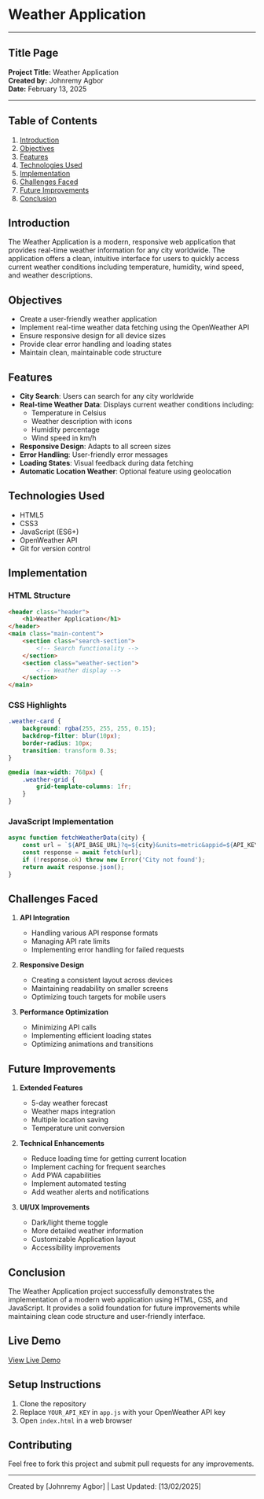 # Weather Application

---
## Title Page

**Project Title:** Weather Application  
**Created by:** Johnremy Agbor  
**Date:** February 13, 2025

---

<!-- # Weather Application -->

## Table of Contents
1. [Introduction](#introduction)
2. [Objectives](#objectives)
3. [Features](#features)
4. [Technologies Used](#technologies-used)
5. [Implementation](#implementation)
6. [Challenges Faced](#challenges-faced)
7. [Future Improvements](#future-improvements)
8. [Conclusion](#conclusion)

## Introduction
The Weather Application is a modern, responsive web application that provides real-time weather information for any city worldwide. The application offers a clean, intuitive interface for users to quickly access current weather conditions including temperature, humidity, wind speed, and weather descriptions.

## Objectives
- Create a user-friendly weather application
- Implement real-time weather data fetching using the OpenWeather API
- Ensure responsive design for all device sizes
- Provide clear error handling and loading states
- Maintain clean, maintainable code structure

## Features
- **City Search**: Users can search for any city worldwide
- **Real-time Weather Data**: Displays current weather conditions including:
  - Temperature in Celsius
  - Weather description with icons
  - Humidity percentage
  - Wind speed in km/h
- **Responsive Design**: Adapts to all screen sizes
- **Error Handling**: User-friendly error messages
- **Loading States**: Visual feedback during data fetching
- **Automatic Location Weather**: Optional feature using geolocation

## Technologies Used
- HTML5
- CSS3
- JavaScript (ES6+)
- OpenWeather API
- Git for version control

## Implementation

### HTML Structure
```html
<header class="header">
    <h1>Weather Application</h1>
</header>
<main class="main-content">
    <section class="search-section">
        <!-- Search functionality -->
    </section>
    <section class="weather-section">
        <!-- Weather display -->
    </section>
</main>
```

### CSS Highlights
```css
.weather-card {
    background: rgba(255, 255, 255, 0.15);
    backdrop-filter: blur(10px);
    border-radius: 10px;
    transition: transform 0.3s;
}

@media (max-width: 768px) {
    .weather-grid {
        grid-template-columns: 1fr;
    }
}
```

### JavaScript Implementation
```javascript
async function fetchWeatherData(city) {
    const url = `${API_BASE_URL}?q=${city}&units=metric&appid=${API_KEY}`;
    const response = await fetch(url);
    if (!response.ok) throw new Error('City not found');
    return await response.json();
}
```

## Challenges Faced
1. **API Integration**
   - Handling various API response formats
   - Managing API rate limits
   - Implementing error handling for failed requests

2. **Responsive Design**
   - Creating a consistent layout across devices
   - Maintaining readability on smaller screens
   - Optimizing touch targets for mobile users

3. **Performance Optimization**
   - Minimizing API calls
   - Implementing efficient loading states
   - Optimizing animations and transitions

## Future Improvements
1. **Extended Features**
   - 5-day weather forecast
   - Weather maps integration
   - Multiple location saving
   - Temperature unit conversion

2. **Technical Enhancements**
   - Reduce loading time for getting current location
   - Implement caching for frequent searches
   - Add PWA capabilities
   - Implement automated testing
   - Add weather alerts and notifications

3. **UI/UX Improvements**
   - Dark/light theme toggle
   - More detailed weather information
   - Customizable Application layout
   - Accessibility improvements

## Conclusion
The Weather Application project successfully demonstrates the implementation of a modern web application using HTML, CSS, and JavaScript. It provides a solid foundation for future improvements while maintaining clean code structure and user-friendly interface.

## Live Demo
[View Live Demo](https://remys-weather-app.netlify.app)

## Setup Instructions
1. Clone the repository
2. Replace `YOUR_API_KEY` in `app.js` with your OpenWeather API key
3. Open `index.html` in a web browser

## Contributing
Feel free to fork this project and submit pull requests for any improvements.

---
Created by [Johnremy Agbor] | Last Updated: [13/02/2025]
